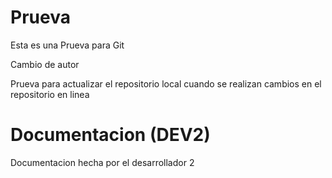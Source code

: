# Prueva
Esta es una Prueva para Git

Cambio de autor 

Prueva para actualizar el repositorio local cuando se realizan cambios en el repositorio en linea 

# Documentacion (DEV2)
Documentacion hecha por el desarrollador 2